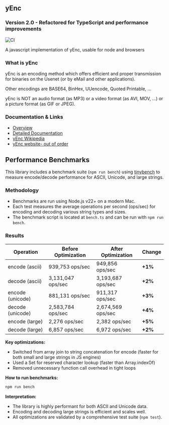 ## yEnc
### Version 2.0 - Refactored for TypeScript and performance improvements

![CI](https://github.com/whoughton/yEnc/actions/workflows/ci.yml/badge.svg?branch=master)

A javascript implementation of yEnc, usable for node and browsers

### What is yEnc
yEnc is an encoding method which offers efficient and proper transmission for binaries on the Usenet (or by eMail and other applications).

Other encodings are BASE64, BinHex, UUencode, Quoted Printable, …

yEnc is NOT an audio format (as MP3) or a video format (as AVI, MOV, …) or a picture format (as GIF or JPEG).

### Documentation & Links
- [Overview](http://whoughton.github.io/yEnc/)
- [Detailed Documentation](http://whoughton.github.io/yEnc/docs/)
- [yEnc Wikipedia](https://en.wikipedia.org/wiki/YEnc)
- [yEnc website- out of order](http://www.yenc.org/)

## Performance Benchmarks

This library includes a benchmark suite (`npm run bench`) using [tinybench](https://github.com/tinylibs/tinybench) to measure encode/decode performance for ASCII, Unicode, and large strings.

### Methodology
- Benchmarks are run using Node.js v22+ on a modern Mac.
- Each test measures the average operations per second (ops/sec) for encoding and decoding various string types and sizes.
- The benchmark script is located at `bench.ts` and can be run with `npm run bench`.

### Results

| Operation         | Before Optimization | After Optimization | Change    |
|-------------------|--------------------|-------------------|-----------|
| encode (ascii)    | 939,753 ops/sec    | 949,856 ops/sec   | **+1%**   |
| decode (ascii)    | 3,131,047 ops/sec  | 3,193,687 ops/sec | **+2%**   |
| encode (unicode)  | 881,131 ops/sec    | 911,317 ops/sec   | **+3%**   |
| decode (unicode)  | 2,583,784 ops/sec  | 2,674,569 ops/sec | **+4%**   |
| encode (large)    | 2,276 ops/sec      | 2,382 ops/sec     | **+5%**   |
| decode (large)    | 6,857 ops/sec      | 6,972 ops/sec     | **+2%**   |

**Key optimizations:**
- Switched from array join to string concatenation for encode (faster for both small and large strings in JS engines)
- Used a Set for reserved character lookup (faster than Array.indexOf)
- Removed unnecessary function call overhead in tight loops

**How to run benchmarks:**
```sh
npm run bench
```

**Interpretation:**
- The library is highly performant for both ASCII and Unicode data.
- Encoding and decoding large strings is efficient and scales well.
- All optimizations are validated by a comprehensive test suite (`npm test`).


